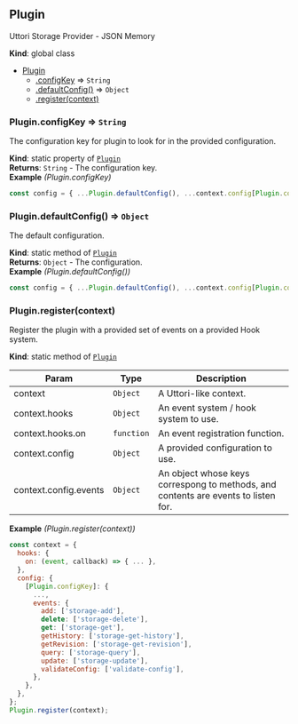 <a name="Plugin"></a>

## Plugin
Uttori Storage Provider - JSON Memory

**Kind**: global class  

* [Plugin](#Plugin)
    * [.configKey](#Plugin.configKey) ⇒ <code>String</code>
    * [.defaultConfig()](#Plugin.defaultConfig) ⇒ <code>Object</code>
    * [.register(context)](#Plugin.register)

<a name="Plugin.configKey"></a>

### Plugin.configKey ⇒ <code>String</code>
The configuration key for plugin to look for in the provided configuration.

**Kind**: static property of [<code>Plugin</code>](#Plugin)  
**Returns**: <code>String</code> - The configuration key.  
**Example** *(Plugin.configKey)*  
```js
const config = { ...Plugin.defaultConfig(), ...context.config[Plugin.configKey] };
```
<a name="Plugin.defaultConfig"></a>

### Plugin.defaultConfig() ⇒ <code>Object</code>
The default configuration.

**Kind**: static method of [<code>Plugin</code>](#Plugin)  
**Returns**: <code>Object</code> - The configuration.  
**Example** *(Plugin.defaultConfig())*  
```js
const config = { ...Plugin.defaultConfig(), ...context.config[Plugin.configKey] };
```
<a name="Plugin.register"></a>

### Plugin.register(context)
Register the plugin with a provided set of events on a provided Hook system.

**Kind**: static method of [<code>Plugin</code>](#Plugin)  

| Param | Type | Description |
| --- | --- | --- |
| context | <code>Object</code> | A Uttori-like context. |
| context.hooks | <code>Object</code> | An event system / hook system to use. |
| context.hooks.on | <code>function</code> | An event registration function. |
| context.config | <code>Object</code> | A provided configuration to use. |
| context.config.events | <code>Object</code> | An object whose keys correspong to methods, and contents are events to listen for. |

**Example** *(Plugin.register(context))*  
```js
const context = {
  hooks: {
    on: (event, callback) => { ... },
  },
  config: {
    [Plugin.configKey]: {
      ...,
      events: {
        add: ['storage-add'],
        delete: ['storage-delete'],
        get: ['storage-get'],
        getHistory: ['storage-get-history'],
        getRevision: ['storage-get-revision'],
        query: ['storage-query'],
        update: ['storage-update'],
        validateConfig: ['validate-config'],
      },
    },
  },
};
Plugin.register(context);
```
